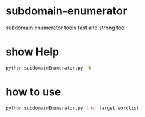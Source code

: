 # subdomain-enumerator
subdomain enumerator tools fast and strong tool
# show Help 
```bash
python subdomainEnumerator.py -h
```
# how to use
```bash
python subdomainEnumerator.py [-h] target wordlist
```
